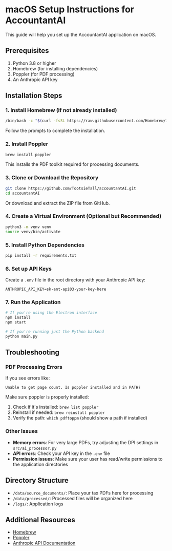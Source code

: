 # macOS Setup Instructions for AccountantAI

This guide will help you set up the AccountantAI application on macOS.

## Prerequisites

1. Python 3.8 or higher
2. Homebrew (for installing dependencies)
3. Poppler (for PDF processing)
4. An Anthropic API key

## Installation Steps

### 1. Install Homebrew (if not already installed)

```bash
/bin/bash -c "$(curl -fsSL https://raw.githubusercontent.com/Homebrew/install/HEAD/install.sh)"
```

Follow the prompts to complete the installation.

### 2. Install Poppler

```bash
brew install poppler
```

This installs the PDF toolkit required for processing documents.

### 3. Clone or Download the Repository

```bash
git clone https://github.com/TootsieTall/accountantAI.git
cd accountantAI
```

Or download and extract the ZIP file from GitHub.

### 4. Create a Virtual Environment (Optional but Recommended)

```bash
python3 -m venv venv
source venv/bin/activate
```

### 5. Install Python Dependencies

```bash
pip install -r requirements.txt
```

### 6. Set up API Keys

Create a `.env` file in the root directory with your Anthropic API key:

```
ANTHROPIC_API_KEY=sk-ant-api03-your-key-here
```

### 7. Run the Application

```bash
# If you're using the Electron interface
npm install
npm start

# If you're running just the Python backend
python main.py
```

## Troubleshooting

### PDF Processing Errors

If you see errors like:

```
Unable to get page count. Is poppler installed and in PATH?
```

Make sure poppler is properly installed:

1. Check if it's installed: `brew list poppler`
2. Reinstall if needed: `brew reinstall poppler`
3. Verify the path: `which pdftoppm` (should show a path if installed)

### Other Issues

- **Memory errors**: For very large PDFs, try adjusting the DPI settings in `src/ai_processor.py`
- **API errors**: Check your API key in the `.env` file
- **Permission issues**: Make sure your user has read/write permissions to the application directories

## Directory Structure

- `/data/source_documents/`: Place your tax PDFs here for processing
- `/data/processed/`: Processed files will be organized here
- `/logs/`: Application logs

## Additional Resources

- [Homebrew](https://brew.sh/)
- [Poppler](https://poppler.freedesktop.org/)
- [Anthropic API Documentation](https://docs.anthropic.com/claude/reference/getting-started-with-the-api)
